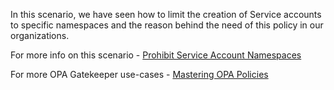 In this scenario, we have seen how to limit the creation of Service accounts to specific namespaces and the reason behind the need of this policy in our organizations.

For more info on this scenario - [Prohibit Service Account Namespaces](https://cloudsecops.com/rbac-1)

For more OPA Gatekeeper use-cases - [Mastering OPA Policies](https://cloudsecops.com/opa-gatekeeper)
